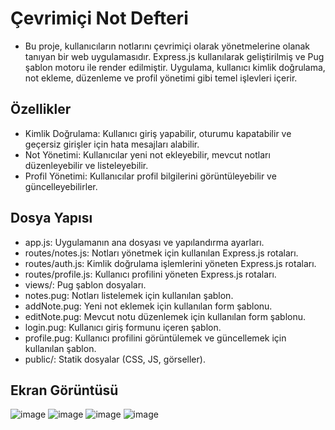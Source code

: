 # Çevrimiçi Not Defteri
- Bu proje, kullanıcıların notlarını çevrimiçi olarak yönetmelerine olanak tanıyan bir web uygulamasıdır. Express.js kullanılarak geliştirilmiş ve Pug şablon motoru ile render edilmiştir. Uygulama, kullanıcı kimlik doğrulama, not ekleme, düzenleme ve profil yönetimi gibi temel işlevleri içerir.

## Özellikler
- Kimlik Doğrulama: Kullanıcı giriş yapabilir, oturumu kapatabilir ve geçersiz girişler için hata mesajları alabilir.
- Not Yönetimi: Kullanıcılar yeni not ekleyebilir, mevcut notları düzenleyebilir ve listeleyebilir.
- Profil Yönetimi: Kullanıcılar profil bilgilerini görüntüleyebilir ve güncelleyebilirler.

## Dosya Yapısı
- app.js: Uygulamanın ana dosyası ve yapılandırma ayarları.
- routes/notes.js: Notları yönetmek için kullanılan Express.js rotaları.
- routes/auth.js: Kimlik doğrulama işlemlerini yöneten Express.js rotaları.
- routes/profile.js: Kullanıcı profilini yöneten Express.js rotaları.
- views/: Pug şablon dosyaları.
- notes.pug: Notları listelemek için kullanılan şablon.
- addNote.pug: Yeni not eklemek için kullanılan form şablonu.
- editNote.pug: Mevcut notu düzenlemek için kullanılan form şablonu.
- login.pug: Kullanıcı giriş formunu içeren şablon.
- profile.pug: Kullanıcı profilini görüntülemek ve güncellemek için kullanılan şablon.
- public/: Statik dosyalar (CSS, JS, görseller).
## Ekran Görüntüsü
![image](https://github.com/user-attachments/assets/f7fc5ca2-9018-432c-a875-f0c876dda914)
![image](https://github.com/user-attachments/assets/d199b92b-640d-48b0-a89d-ce6483e3d862)
![image](https://github.com/user-attachments/assets/5f0c3773-6288-4d4c-9d88-b9bd92f2b741)
![image](https://github.com/user-attachments/assets/98d31668-b198-4c2f-a006-4f1f849ef064)

